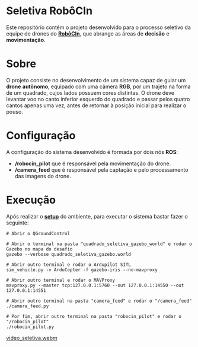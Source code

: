 # Seletiva RobôCIn
Este repositório contém o projeto desenvolvido para o processo seletivo da equipe de drones do __[RobôCIn](https://robocin.com.br/)__, que abrange as áreas de __decisão__ e __movimentação__.

# Sobre
O projeto consiste no desenvolvimento de um sistema capaz de guiar um __drone__ __autônomo__, equipado com uma câmera __RGB__, por um trajeto na forma de um quadrado, cujos lados possuem cores distintas. O drone deve levantar voo no canto inferior esquerdo do quadrado e passar pelos quatro cantos apenas uma vez, antes de retornar à posição inicial para realizar o pouso.

# Configuração
A configuração do sistema desenvolvido é formada por dois nós __ROS__:
* __/robocin_pilot__ que é responsável pela movimentação do drone.
* __/camera_feed__ que é responsável pela captação e pelo processamento das imagens do drone.

# Execução
Após realizar o __[setup](https://bymateus.notion.site/Software-Setup-b3f9eecaa44946b0a59bfc81c0adb44e)__ do ambiente, para executar o sistema bastar fazer o seguinte:

```
# Abrir o QGroundControl

# Abrir o terminal na pasta "quadrado_seletiva_gazebo_world" e rodar o Gazebo no mapa do desafio
gazebo --verbose quadrado_seletiva_gazebo.world

# Abrir outro terminal e rodar o Ardupilot SITL
sim_vehicle.py -v ArduCopter -f gazebo-iris --no-mavproxy

# Abrir outro terminal e rodar o MAVProxy
mavproxy.py --master tcp:127.0.0.1:5760 --out 127.0.0.1:14550 --out 127.0.0.1:14551

# Abrir outro terminal na pasta "camera_feed" e rodar o "/camera_feed"
./camera_feed.py

# Por fim, abrir outro terminal na pasta "robocin_pilot" e rodar o "/robocin_pilot"
./robocin_pilot.py
```

[video_seletiva.webm](https://user-images.githubusercontent.com/128498401/236322877-6d0a0f83-4886-420d-aa8f-81267ef92117.webm)
